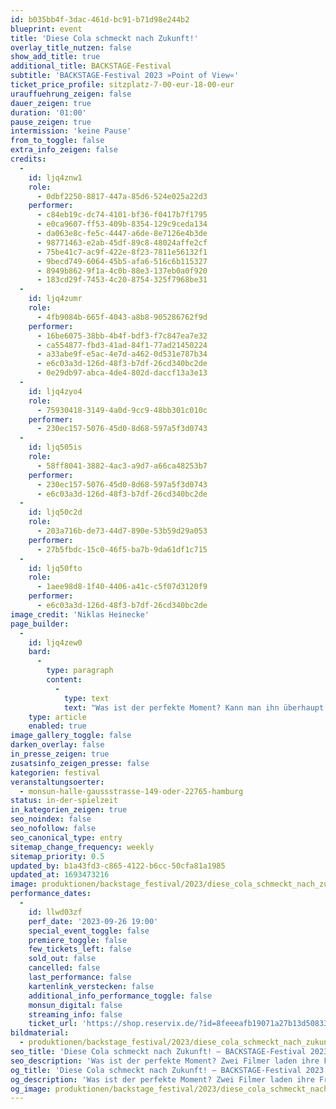 ```yaml
---
id: b035bb4f-3dac-461d-bc91-b71d98e244b2
blueprint: event
title: 'Diese Cola schmeckt nach Zukunft!'
overlay_title_nutzen: false
show_add_title: true
additional_title: BACKSTAGE-Festival
subtitle: 'BACKSTAGE-Festival 2023 »Point of View«'
ticket_price_profile: sitzplatz-7-00-eur-18-00-eur
urauffuehrung_zeigen: false
dauer_zeigen: true
duration: '01:00'
pause_zeigen: true
intermission: 'keine Pause'
from_to_toggle: false
extra_info_zeigen: false
credits:
  -
    id: ljq4znw1
    role:
      - 0dbf2250-8817-447a-85d6-524e025a22d3
    performer:
      - c84eb19c-dc74-4101-bf36-f0417b7f1795
      - e0ca9607-ff53-409b-8354-129c9ceda134
      - da063e8c-fe5c-4447-a6de-8e7126e4b3de
      - 98771463-e2ab-45df-89c8-48024affe2cf
      - 75be41c7-ac9f-422e-8f23-7811e56132f1
      - 9becd749-6064-45b5-afa6-516c6b115327
      - 8949b862-9f1a-4c0b-88e3-137eb0a0f920
      - 183cd29f-7453-4c20-8754-325f7968be31
  -
    id: ljq4zumr
    role:
      - 4fb9084b-665f-4043-a8b8-905286762f9d
    performer:
      - 16be6075-38bb-4b4f-bdf3-f7c847ea7e32
      - ca554877-fbd3-41ad-84f1-77ad21450224
      - a33abe9f-e5ac-4e7d-a462-0d531e787b34
      - e6c03a3d-126d-48f3-b7df-26cd340bc2de
      - 0e29db97-abca-4de4-802d-daccf13a3e13
  -
    id: ljq4zyo4
    role:
      - 75930418-3149-4a0d-9cc9-48bb301c010c
    performer:
      - 230ec157-5076-45d0-8d68-597a5f3d0743
  -
    id: ljq505is
    role:
      - 58ff8041-3882-4ac3-a9d7-a66ca48253b7
    performer:
      - 230ec157-5076-45d0-8d68-597a5f3d0743
      - e6c03a3d-126d-48f3-b7df-26cd340bc2de
  -
    id: ljq50c2d
    role:
      - 203a716b-de73-44d7-890e-53b59d29a053
    performer:
      - 27b5fbdc-15c0-46f5-ba7b-9da61df1c715
  -
    id: ljq50fto
    role:
      - 1aee98d8-1f40-4406-a41c-c5f07d3120f9
    performer:
      - e6c03a3d-126d-48f3-b7df-26cd340bc2de
image_credit: 'Niklas Heinecke'
page_builder:
  -
    id: ljq4zew0
    bard:
      -
        type: paragraph
        content:
          -
            type: text
            text: "Was ist der perfekte Moment? Kann man ihn überhaupt festhalten? Und wenn er passiert, weiß ich dann, dass dieser einzigartige\_Augenblick gerade geschieht? Zwei Filmer laden ihre Freunde ein, eine Nacht lang\_zu erzählen, von ihrer\_Suche nach „Intensität“, „Realness“,\_von verpassten Gelegenheiten,\_großen Gefühlen. Sie gehen feiern, ziehen durch Bars und Clubs, treffen sich schließlich\_bei\_Sonnenaufgang\_dort,\_wo der Horizont verschwimmt und\_es\_nach all den Worten und Erlebnissen\_nicht viel braucht, außer einfach\_loszulassen."
    type: article
    enabled: true
image_gallery_toggle: false
darken_overlay: false
in_presse_zeigen: true
zusatsinfo_zeigen_presse: false
kategorien: festival
veranstaltungsoerter:
  - monsun-halle-gaussstrasse-149-oder-22765-hamburg
status: in-der-spielzeit
in_kategorien_zeigen: true
seo_noindex: false
seo_nofollow: false
seo_canonical_type: entry
sitemap_change_frequency: weekly
sitemap_priority: 0.5
updated_by: b1a43fd3-c865-4122-b6cc-50cfa81a1985
updated_at: 1693473216
image: produktionen/backstage_festival/2023/diese_cola_schmeckt_nach_zukunft/backstage_festival_diese_cola_schmeckt_nach_zukunft_01_c_niklas_heinecke.jpg
performance_dates:
  -
    id: llwd03zf
    perf_date: '2023-09-26 19:00'
    special_event_toggle: false
    premiere_toggle: false
    few_tickets_left: false
    sold_out: false
    cancelled: false
    last_performance: false
    kartenlink_verstecken: false
    additional_info_performance_toggle: false
    monsun_digital: false
    streaming_info: false
    ticket_url: 'https://shop.reservix.de/?id=8feeeafb19071a27b13d5083379d95183e9ab490f2f135faf80b2fecfc1ba00f2aba7ad8945f4a4292549eb86feddc1b&vID=7337&eventGrpID=446191&eventID=2153789'
bildmaterial:
  - produktionen/backstage_festival/2023/diese_cola_schmeckt_nach_zukunft/presse/backstage_festival_diese_cola_schmeckt_nach_zukunft_01_c_niklas_heinecke.jpg
seo_title: 'Diese Cola schmeckt nach Zukunft! – BACKSTAGE-Festival 2023'
seo_description: 'Was ist der perfekte Moment? Zwei Filmer laden ihre Freunde ein, eine Nacht lang zu erzählen, von verpassten Gelegenheiten, großen Gefühlen.'
og_title: 'Diese Cola schmeckt nach Zukunft! – BACKSTAGE-Festival 2023'
og_description: 'Was ist der perfekte Moment? Zwei Filmer laden ihre Freunde ein, eine Nacht lang zu erzählen, von verpassten Gelegenheiten, großen Gefühlen.'
og_image: produktionen/backstage_festival/2023/diese_cola_schmeckt_nach_zukunft/social_media_backstage_festival_diese_cola_schmeckt_nach_zukunft_c_niklas_heinecke.jpg
---
```

